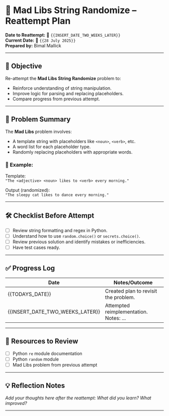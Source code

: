 # 📝 Mad Libs String Randomize – Reattempt Plan

**Date to Reattempt:** 📅 `{{INSERT_DATE_TWO_WEEKS_LATER}}`  
**Current Date:** 📅 `{{28 July 2025}}`  
**Prepared by:** Bimal Mallick

---

## 🎯 Objective

Re-attempt the **Mad Libs String Randomize** problem to:
- Reinforce understanding of string manipulation.
- Improve logic for parsing and replacing placeholders.
- Compare progress from previous attempt.

---

## 🔄 Problem Summary

The **Mad Libs** problem involves:
- A template string with placeholders like `<noun>`, `<verb>`, etc.
- A word list for each placeholder type.
- Randomly replacing placeholders with appropriate words.

### 🧠 Example:
Template:  
`"The <adjective> <noun> likes to <verb> every morning."`

Output (randomized):  
`"The sleepy cat likes to dance every morning."`

---

## 🛠️ Checklist Before Attempt

- [ ] Review string formatting and regex in Python.
- [ ] Understand how to use `random.choice()` or `secrets.choice()`.
- [ ] Review previous solution and identify mistakes or inefficiencies.
- [ ] Have test cases ready.

---

## ✅ Progress Log

| Date        | Notes/Outcome |
|-------------|----------------|
| {{TODAYS_DATE}} | Created plan to revisit the problem. |
| {{INSERT_DATE_TWO_WEEKS_LATER}} | Attempted reimplementation. Notes: ... |

---

## 🔁 Resources to Review

- [ ] Python `re` module documentation
- [ ] Python `random` module
- [ ] Mad Libs problem from previous attempt

---

## 💡 Reflection Notes

_Add your thoughts here after the reattempt: What did you learn? What improved?_

---


